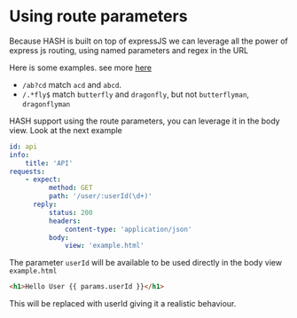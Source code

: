 # Using route parameters

Because HASH is built on top of expressJS we can leverage all the power of express js routing, using named parameters and regex in the URL

Here is some examples. see more [here](https://expressjs.com/en/guide/routing.html)

-   `/ab?cd` match `acd` and `abcd`.
-   `/.*fly$` match `butterfly` and `dragonfly`, but not `butterflyman`, `dragonflyman`

HASH support using the route parameters, you can leverage it in the body view. Look at the next example

```yaml
id: api
info:
    title: 'API'
requests:
    - expect:
          method: GET
          path: '/user/:userId(\d+)'
      reply:
          status: 200
          headers:
              content-type: 'application/json'
          body:
              view: 'example.html'
```

The parameter `userId` will be available to be used directly in the body view `example.html`

```html
<h1>Hello User {{ params.userId }}</h1>
```

This will be replaced with userId giving it a realistic behaviour.
